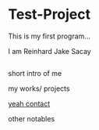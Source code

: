 # Test-Project

This is my first program...

<!doctype> 

<html>

  <title> Reinhard jake Sacay </title>

  <heading> I am Reinhard Jake Sacay </heading> 

<img source = my picture yeah> 

  <p>short intro of me</p>

  <section>my works/ projects</section>

  <a href = "contacts">yeah contact</a>

  <footer> other notables </footer>

  
  </html>
